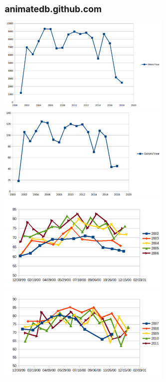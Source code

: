 animatedb.github.com
====================

<img src="Mileage/carMilesPerYear.png">
<img src="Mileage/gasGallonsPerYear.png">

<img src="Mileage/gas2002-2006.png">
<img src="Mileage/gas2007-2011.png">
